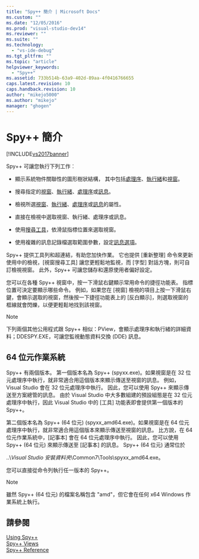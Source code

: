 ```yaml
---
title: "Spy++ 簡介 | Microsoft Docs"
ms.custom: ""
ms.date: "12/05/2016"
ms.prod: "visual-studio-dev14"
ms.reviewer: ""
ms.suite: ""
ms.technology: 
  - "vs-ide-debug"
ms.tgt_pltfrm: ""
ms.topic: "article"
helpviewer_keywords: 
  - "Spy++"
ms.assetid: 733b514b-63a9-402d-89aa-4f0416766655
caps.latest.revision: 10
caps.handback.revision: 10
author: "mikejo5000"
ms.author: "mikejo"
manager: "ghogen"
---
```

# Spy++ 簡介
[!INCLUDE[vs2017banner](../code-quality/includes/vs2017banner.md)]

Spy\+\+ 可讓您執行下列工作︰  
  
-   顯示系統物件關聯性的圖形樹狀結構， 其中包括[處理序](../debugger/processes-view.md)、[執行緒](../debugger/threads-view.md)和[視窗](../debugger/windows-view.md)。  
  
-   搜尋指定的[視窗](../debugger/how-to-search-for-a-window-in-windows-view.md)、[執行緒](../debugger/how-to-search-for-a-thread-in-threads-view.md)、[處理序](../debugger/how-to-search-for-a-process-in-processes-view.md)或[訊息](../Topic/How%20to:%20Search%20for%20a%20Message%20in%20Messages%20View.md)。  
  
-   檢視所選[視窗](../debugger/how-to-display-window-properties.md)、[執行緒](../Topic/How%20to:%20Display%20Thread%20Properties.md)、[處理序](../debugger/how-to-display-process-properties.md)或[訊息](../debugger/how-to-display-message-properties.md)的屬性。  
  
-   直接在檢視中選取視窗、執行緒、處理序或訊息。  
  
-   使用[搜尋工具](../Topic/How%20to:%20Use%20the%20Finder%20Tool.md)，依滑鼠指標位置來選取視窗。  
  
-   使用複雜的訊息記錄檔選取範圍參數，設定[訊息選項](_asug_choosing_message_options)。  
  
 Spy\+\+ 提供工具列和超連結，有助您加快作業。 它也提供 \[重新整理\] 命令來更新使用中的檢視，\[視窗搜尋工具\] 讓您更輕鬆地監視，而 \[字型\] 對話方塊，則可自訂檢視視窗。 此外，Spy\+\+ 可讓您儲存和還原使用者偏好設定。  
  
 您可以在各種 Spy\+\+ 視窗中，按一下滑鼠右鍵顯示常用命令的捷徑功能表。 指標位置可決定要顯示哪些命令。 例如，如果您在 \[視窗\] 檢視的項目上按一下滑鼠右鍵，會顯示選取的視窗，然後按一下捷徑功能表上的 \[反白顯示\]，則選取視窗的框線就會閃爍，以便更輕鬆地找到該視窗。  
  
> [!NOTE]
>  下列兩個其他公用程式跟 Spy\+\+ 相似：PView，會顯示處理序和執行緒的詳細資料；DDESPY.EXE，可讓您監視動態資料交換 \(DDE\) 訊息。  
  
## 64 位元作業系統  
 Spy\+\+ 有兩個版本。 第一個版本名為 Spy\+\+ \(spyxx.exe\)。如果視窗是在 32 位元處理序中執行，就非常適合用這個版本來顯示傳送至視窗的訊息。 例如，Visual Studio 會在 32 位元處理序中執行。 因此，您可以使用 Spy\+\+ 來顯示傳送至方案總管的訊息。 由於 Visual Studio 中大多數組建的預設組態是在 32 位元處理序中執行，因此 Visual Studio 中的 \[工具\] 功能表即會提供第一個版本的 Spy\+\+。  
  
 第二個版本名為 Spy\+\+ \(64 位元\) \(spyxx\_amd64.exe\)。如果視窗是在 64 位元處理序中執行，就非常適合用這個版本來顯示傳送至視窗的訊息。 比方說，在 64 位元作業系統中，\[記事本\] 會在 64 位元處理序中執行。 因此，您可以使用 Spy\+\+ \(64 位元\) 來顯示傳送至 \[記事本\] 的訊息。 Spy\+\+ \(64 位元\) 通常位於  
  
 ..\\*Visual Studio 安裝資料夾*\\Common7\\Tools\\spyxx\_amd64.exe。  
  
 您可以直接從命令列執行任一版本的 Spy\+\+。  
  
> [!NOTE]
>  雖然 Spy\+\+ \(64 位元\) 的檔案名稱包含 "amd"，但它會在任何 x64 Windows 作業系統上執行。  
  
## 請參閱  
 [Using Spy\+\+](../debugger/using-spy-increment.md)   
 [Spy\+\+ Views](../debugger/spy-increment-views.md)   
 [Spy\+\+ Reference](../debugger/spy-increment-reference.md)